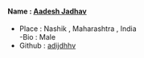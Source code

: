 #### Name : [Aadesh Jadhav](https://github.com/adijdhv)
- Place : Nashik , Maharashtra , India  
-Bio : Male
- Github : [adijdhhv](https://github.com/adijdhv)
